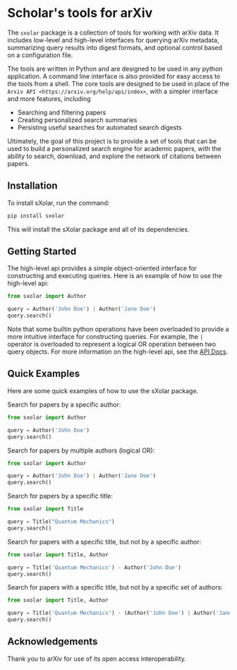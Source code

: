 # Scholar's tools for arXiv

The `sxolar` package is a collection of tools for working with arXiv data.
It includes low-level and high-level interfaces for querying arXiv metadata,
summarizing query results into digest formats, and optional control
based on a configuration file.

The tools are written in Python and are designed to be used in any python application.
A command line interface is also provided for easy access to the tools from a shell.
The core tools are designed to be used in place of the `Arxiv API <https://arxiv.org/help/api/index>`, 
with a simpler interface and more features, including

* Searching and filtering papers
* Creating personalized search summaries 
* Persisting useful searches for automated search digests

Ultimately, the goal of this project is to provide a set of tools that can be used to build a personalized search engine
for academic papers, with the ability to search, download, and explore the network of citations between papers.

## Installation
To install sXolar, run the command:

```bash
pip install sxolar
```

This will install the sXolar package and all of its dependencies.


## Getting Started

The high-level api provides a simple object-oriented interface for constructing
and executing queries. Here is an example of how to use the high-level api:


```python
from sxolar import Author

query = Author('John Doe') | Author('Jane Doe')
query.search()
```

Note that some builtin python operations have been overloaded to provide a more
intuitive interface for constructing queries. For example, the `|` operator is
overloaded to represent a logical OR operation between two query objects. For more
information on the high-level api, see the [API Docs](api/index.md).


## Quick Examples

Here are some quick examples of how to use the sXolar package.

Search for papers by a specific author:

```python
from sxolar import Author

query = Author('John Doe')
query.search()
```

Search for papers by multiple authors (logical OR):

```python
from sxolar import Author

query = Author('John Doe') | Author('Jane Doe')
query.search()
```

Search for papers by a specific title:

```python
from sxolar import Title

query = Title("Quantum Mechanics")
query.search()
```

Search for papers with a specific title, but not by a specific author:

```python
from sxolar import Title, Author

query = Title('Quantum Mechanics') - Author('John Doe')
query.search()
```

Search for papers with a specific title, but not by a specific set of authors:

```python
from sxolar import Title, Author

query = Title('Quantum Mechanics') - (Author('John Doe') | Author('Jane Doe')).wrap()
query.search()
```


## Acknowledgements

Thank you to arXiv for use of its open access interoperability.
